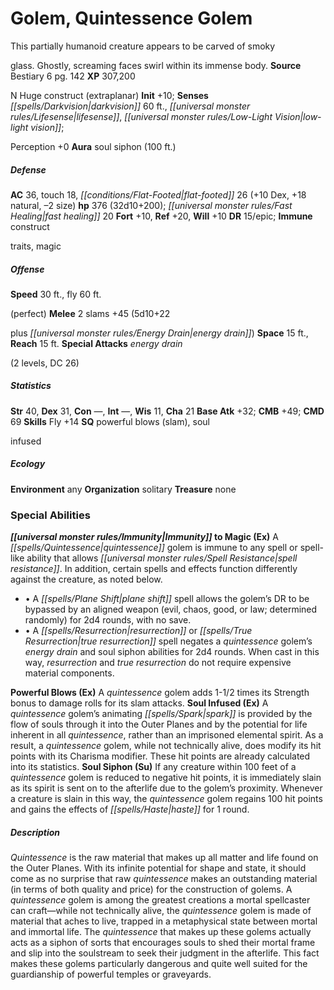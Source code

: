 ﻿---
cssclass: [monsters]
title1: Golem, Quintessence Golem
desc_short: This partially humanoid creature appears to be carved of smokyglass. Ghostly,
  screaming faces swirl within its immense body.
title2: Quintessence Golem
CR: 20
sources:
- name: Bestiary 6
  page: 142
  link: http://paizo.com/products/btpy9oge?Pathfinder-Roleplaying-Game-Bestiary-6-Hardcover
XP: 307200
alignment: N
size: Huge
type: construct
subtypes:
- extraplanar
initiative:
  bonus: 10
senses:
  darkvision: 60
  lifesense: true
  low-light vision: true
auras:
- name: soul siphon
  radius: 100
AC:
  AC: 36
  touch: 18
  flat_footed: 26
  components:
    dex: 10
    natural: 18
    size: -2
HP:
  HP: 376
  long: 32d10+200
  fast_healing: 20
saves:
  fort: 10
  ref: 20
  will: 10
DR:
- amount: 15
  weakness: epic
immunities:
- constructtraits
- magic
speeds:
  base: 30
  fly: 60
  fly_maneuverability: perfect
attacks:
  melee:
  - - text: 2 slams +45 (5d10+22plus energy drain)
      entries:
      - - damage: 5d10+22
          type: plus energy drain
      count: 2
      attack: slams
      bonus:
      - 45
  special:
  - energy drain(2 levels, DC 26)
space: 15
reach: 15
ability_scores:
  STR: 40
  DEX: 31
  CON:
  INT:
  WIS: 11
  CHA: 21
BAB: 32
CMB: 49
CMD: 69
skills:
  Fly: 14
  Perception: 0
special_qualities:
- powerful blows (slam)
- soulinfused
ecology:
  environment: any
  organization: solitary
  treasure_type: none
special_abilities:
  Immunity to Magic (Ex): A quintessence golem is immune to any spell or spell-like
    ability that allows spell resistance. In addition, certain spells and effects
    function differently against the creature, as noted below. • A plane shift spell
    allows the golem's DR to be bypassed by an aligned weapon (evil, chaos, good,
    or law; determined randomly) for 2d4 rounds, with no save. • A resurrection or
    true resurrection spell negates a quintessence golem's energy drain and soul siphon
    abilities for 2d4 rounds. When cast in this way, resurrection and true resurrection
    do not require expensive material components.
  Powerful Blows (Ex): A quintessence golem adds 1-1/2 times its Strength bonus to
    damage rolls for its slam attacks.
  Soul Infused (Ex): A quintessence golem's animating spark is provided by the flow
    of souls through it into the Outer Planes and by the potential for life inherent
    in all quintessence, rather than an imprisoned elemental spirit. As a result,
    a quintessence golem, while not technically alive, does modify its hit points
    with its Charisma modifier. These hit points are already calculated into its statistics.
  Soul Siphon (Su): If any creature within 100 feet of a quintessence golem is reduced
    to negative hit points, it is immediately slain as its spirit is sent on to the
    afterlife due to the golem's proximity. Whenever a creature is slain in this way,
    the quintessence golem regains 100 hit points and gains the effects of haste for
    1 round.
desc_long: Quintessence is the raw material that makes up all matter and life found
  on the Outer Planes. With its infinite potential for shape and state, it should
  come as no surprise that raw quintessence makes an outstanding material (in terms
  of both quality and price) for the construction of golems. A quintessence golem
  is among the greatest creations a mortal spellcaster can craft-while not technically
  alive, the quintessence golem is made of material that aches to live, trapped in
  a metaphysical state between mortal and immortal life. The quintessence that makes
  up these golems actually acts as a siphon of sorts that encourages souls to shed
  their mortal frame and slip into the soulstream to seek their judgment in the afterlife.
  This fact makes these golems particularly dangerous and quite well suited for the
  guardianship of powerful temples or graveyards.

---

# Golem, Quintessence Golem
This partially humanoid creature appears to be carved of smoky

glass. Ghostly, screaming faces swirl within its immense body.
**Source** Bestiary 6 pg. 142
**XP** 307,200

N Huge construct (extraplanar)
**Init** +10; **Senses** _[[spells/Darkvision|darkvision]]_ 60 ft., _[[universal monster rules/Lifesense|lifesense]]_, _[[universal monster rules/Low-Light Vision|low-light vision]]_;

Perception +0
**Aura** soul siphon (100 ft.)

##### Defense

**AC** 36, touch 18, _[[conditions/Flat-Footed|flat-footed]]_ 26 (+10 Dex, +18 natural, –2 size)
**hp** 376 (32d10+200); _[[universal monster rules/Fast Healing|fast healing]]_ 20
**Fort** +10, **Ref** +20, **Will** +10
**DR** 15/epic; **Immune** construct

traits, magic

##### Offense
**Speed** 30 ft., fly 60 ft.

(perfect)
**Melee** 2 slams +45 (5d10+22

plus _[[universal monster rules/Energy Drain|energy drain]]_)
**Space** 15 ft., **Reach** 15 ft.
**Special Attacks** _energy drain_

(2 levels, DC 26)

##### Statistics
**Str** 40, **Dex** 31, **Con** —, **Int** —, **Wis** 11, **Cha** 21
**Base Atk** +32; **CMB** +49; **CMD** 69
**Skills** Fly +14
**SQ** powerful blows (slam), soul

infused

##### Ecology

**Environment** any
**Organization** solitary
**Treasure** none

### Special Abilities

**_[[universal monster rules/Immunity|Immunity]]_ to Magic (Ex)** A _[[spells/Quintessence|quintessence]]_ golem is immune to any spell or spell-like ability that allows _[[universal monster rules/Spell Resistance|spell resistance]]_. In addition, certain spells and effects function differently against the creature, as noted below.

* • A _[[spells/Plane Shift|plane shift]]_ spell allows the golem’s DR to be bypassed by an aligned weapon (evil, chaos, good, or law; determined randomly) for 2d4 rounds, with no save. 
* • A _[[spells/Resurrection|resurrection]]_ or _[[spells/True Resurrection|true resurrection]]_ spell negates a _quintessence_ golem’s _energy drain_ and soul siphon abilities for 2d4 rounds. When cast in this way, _resurrection_ and _true resurrection_ do not require expensive material components.

**Powerful Blows (Ex)** A _quintessence_ golem adds 1-1/2 times its Strength bonus to damage rolls for its slam attacks.
**Soul Infused (Ex)** A _quintessence_ golem’s animating _[[spells/Spark|spark]]_ is provided by the flow of souls through it into the Outer Planes and by the potential for life inherent in all _quintessence_, rather than an imprisoned elemental spirit. As a result, a _quintessence_ golem, while not technically alive, does modify its hit points with its Charisma modifier. These hit points are already calculated into its statistics.
**Soul Siphon (Su)** If any creature within 100 feet of a _quintessence_ golem is reduced to negative hit points, it is immediately slain as its spirit is sent on to the afterlife due to the golem’s proximity. Whenever a creature is slain in this way, the _quintessence_ golem regains 100 hit points and gains the effects of _[[spells/Haste|haste]]_ for 1 round.

##### Description

_Quintessence_ is the raw material that makes up all matter and life found on the Outer Planes. With its infinite potential for shape and state, it should come as no surprise that raw _quintessence_ makes an outstanding material (in terms of both quality and price) for the construction of golems. A _quintessence_ golem is among the greatest creations a mortal spellcaster can craft—while not technically alive, the _quintessence_ golem is made of material that aches to live, trapped in a metaphysical state between mortal and immortal life. The _quintessence_ that makes up these golems actually acts as a siphon of sorts that encourages souls to shed their mortal frame and slip into the soulstream to seek their judgment in the afterlife. This fact makes these golems particularly dangerous and quite well suited for the guardianship of powerful temples or graveyards.